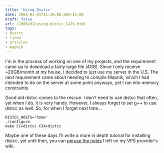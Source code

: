```yaml
---
title: 'Using Distcc'
date: 2008-01-01T21:30:00.002+11:00
draft: false
url: /2008/01/using-distcc_1425.html
tags: 
- distcc
- linux
- articles
- mapnik
---
```


I'm in the process of working on one of my projects, and the requirement came up to download a fairly large file (4GB). Since I only receive ~20GB/month at my house, I decided to just use my server in the U.S. The next requirement came about needing to compile Mapnik, which I had intended to do on the server at some point anyways, yet I ran into memory constraints.

Good old distcc comes to the rescue. I don't need to use distcc that often, yet when I do, it is very handy. However, I always forget to set g++ to use distcc as well. So, for when I forget next time...

```
DISTCC_HOSTS='home'
./configure
make CC=distcc CXX=distcc
```  
  

Maybe one of these days I'll write a more in depth tutorial for installing distcc, yet until then, you can [peruse the notes](http://wiki.vpslink.com/index.php?title=HOWTO:_Install/Configure_Distcc) I left on my VPS provider's wiki.